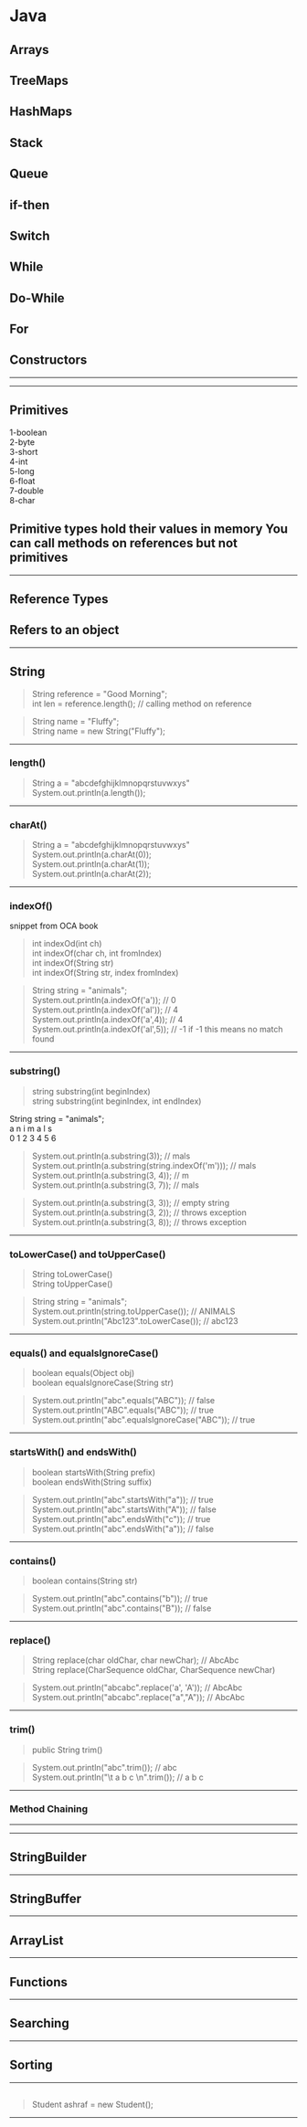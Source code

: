 # Java

## Arrays

## TreeMaps

## HashMaps

## Stack

## Queue

## if-then
 
## Switch

## While

## Do-While

## For

## Constructors
------------------------------------------------------------------------------------------
------------------------------------------------------------------------------------------
## Primitives

1-boolean  <br>
2-byte <br>
3-short <br>
4-int <br>
5-long <br>
6-float <br>
7-double <br>
8-char <br>

Primitive types hold their values in memory
You can call methods on references but not primitives
------------------------------------------------------------------------------------------
------------------------------------------------------------------------------------------

## Reference Types
Refers to an object
------------------------------------------------------------------------------------------
------------------------------------------------------------------------------------------
## String

> String reference = "Good Morning"; <br>
> int len = reference.length();  // calling method on reference <br>


> String name = "Fluffy"; <br>
> String name = new String("Fluffy"); <br>
------------------------------------------------------------------------------------------
### length()

> String a = "abcdefghijklmnopqrstuvwxys" <br>
> System.out.println(a.length()); <br>
------------------------------------------------------------------------------------------

### charAt()
>String a = "abcdefghijklmnopqrstuvwxys"  <br>
>System.out.println(a.charAt(0));<br>
>System.out.println(a.charAt(1));<br>
>System.out.println(a.charAt(2));<br>
------------------------------------------------------------------------------------------

### indexOf()
snippet from OCA book

>int indexOd(int ch) <br>
>int indexOf(char ch, int fromIndex) <br>
>int indexOf(String str) <br>
>int indexOf(String str, index fromIndex) <br>


> String string = "animals"; <br>
> System.out.println(a.indexOf('a'));		// 0  <br>
> System.out.println(a.indexOf('al'));		// 4 <br>
> System.out.println(a.indexOf('a',4));		// 4 <br>
> System.out.println(a.indexOf('al',5));		// -1  if -1 this means no match found <br>

------------------------------------------------------------------------------------------
### substring()
> string substring(int beginIndex) <br>
> string substring(int beginIndex, int endIndex) <br>

String string = "animals";<br>
a  n  i  m  a  l  s<br>
0  1  2  3  4  5  6<br>

> System.out.println(a.substring(3));			 // mals <br>
> System.out.println(a.substring(string.indexOf('m')));	 // mals <br>
> System.out.println(a.substring(3, 4));			 // m <br>
> System.out.println(a.substring(3, 7));			 // mals <br>

> System.out.println(a.substring(3, 3));			 // empty string <br>
> System.out.println(a.substring(3, 2));			 // throws exception <br>
> System.out.println(a.substring(3, 8));			 // throws exception <br>

------------------------------------------------------------------------------------------
### toLowerCase() and toUpperCase()
                               
> String toLowerCase() <br>
> String toUpperCase() <br>

> String string = "animals"; <br>
> System.out.println(string.toUpperCase());       // ANIMALS <br>
> System.out.println("Abc123".toLowerCase());     // abc123 <br>
------------------------------------------------------------------------------------------
### equals() and equalsIgnoreCase()

> boolean equals(Object obj) <br>
> boolean equalsIgnoreCase(String str) <br>

> System.out.println("abc".equals("ABC"));	     //  false	<br>
> System.out.println("ABC".equals("ABC"));	     //  true <br>
> System.out.println("abc".equalsIgnoreCase("ABC"));   //  true <br>

------------------------------------------------------------------------------------------
### startsWith() and endsWith()

> boolean startsWith(String prefix) <br>
> boolean endsWith(String suffix) <br>

> System.out.println("abc".startsWith("a"));	//  true <br>
> System.out.println("abc".startsWith("A"));	//  false <br>
> System.out.println("abc".endsWith("c"));	//  true <br>
> System.out.println("abc".endsWith("a"));	//  false <br>

------------------------------------------------------------------------------------------
### contains()

> boolean contains(String str) <br>

> System.out.println("abc".contains("b")); // true <br>
> System.out.println("abc".contains("B")); // false <br>
------------------------------------------------------------------------------------------
### replace()

> String replace(char oldChar, char newChar); // AbcAbc <br>
> String replace(CharSequence oldChar, CharSequence newChar) <br>

> System.out.println("abcabc".replace('a', 'A'));  // AbcAbc <br>
> System.out.println("abcabc".replace("a","A"));   // AbcAbc  <br>

------------------------------------------------------------------------------------------
### trim()

> public String trim() <br>

> System.out.println("abc".trim());  // abc <br>
> System.out.println("\t a b c \n".trim());  // a b c  <br>
------------------------------------------------------------------------------------------
### Method Chaining



------------------------------------------------------------------------------------------          
------------------------------------------------------------------------------------------

## StringBuilder

------------------------------------------------------------------------------------------
## StringBuffer

------------------------------------------------------------------------------------------
## ArrayList


------------------------------------------------------------------------------------------                             
## Functions


------------------------------------------------------------------------------------------
## Searching

------------------------------------------------------------------------------------------
## Sorting

------------------------------------------------------------------------------------------
## 

> Student ashraf = new Student();

------------------------------------------------------------------------------------------
##

##

##
